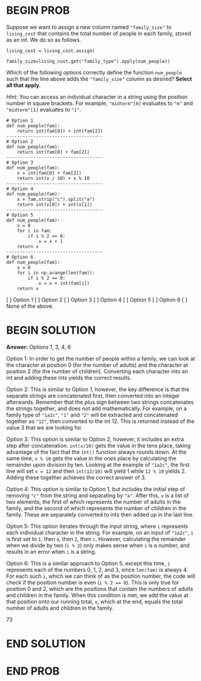 # BEGIN PROB


Suppose we want to assign a new column named `"family_size"` to
`living_cost` that contains the total number of people in each family,
stored as an int. We do so as follows.

    living_cost = living_cost.assign(
                  family_size=living_cost.get("family_type").apply(num_people))

Which of the following options correctly define the function
`num_people` such that the line above adds the `"family_size"` column as
desired? **Select all that apply.**

*Hint:* You can access an individual character in a string using the
position number in square brackets. For example, `"midterm"[0]`
evaluates to `"m"` and `"midterm"[1]` evaluates to `"i"`.

    # Option 1
    def num_people(fam): 
        return int(fam[0]) + int(fam[2])
    ------------------------------------
    # Option 2
    def num_people(fam):
        return int(fam[0] + fam[2])
    ------------------------------------
    # Option 3
    def num_people(fam):
        x = int(fam[0] + fam[2])
        return int(x / 10) + x % 10
    ------------------------------------
    # Option 4
    def num_people(fam):
        x = fam.strip("c").split("a")
        return int(x[0]) + int(x[1])
    ------------------------------------
    # Option 5
    def num_people(fam):
        x = 0
        for i in fam:
            if i % 2 == 0:
                x = x + 1
        return x
    ------------------------------------
    # Option 6
    def num_people(fam):
        x = 0
        for i in np.arange(len(fam)):
            if i % 2 == 0:
                x = x + int(fam[i])
        return x


[ ] Option 1
[ ] Option 2
[ ] Option 3
[ ] Option 4
[ ] Option 5
[ ] Option 6
[ ] None of the above.


# BEGIN SOLUTION
**Answer:** Options 1, 3, 4, 6

Option 1: In order to get the number of people within a family, we can look at the character at position 0 (for the number of adults) and the character at position 2 (for the number of children). Converting each character into an int and adding these ints yields the correct results.

Option 2: This is similar to Option 1, however, the key difference is that the separate strings are concatenated first, then converted into an integer afterwards. Remember that the plus sign between two strings concatenates the strings together, and does not add mathematically. For example, on a family type  of `"1a2c"`, `"1"` and `"2"` will be extracted and concatenated together as `"12"`, then converted to the int 12. This is returned instead of the value 3 that we are looking for.

Option 3: This option is similar to Option 2, however, it includes an extra step after concatenation. `int(x/10)` gets the value in the tens place, taking advantage of the fact that the `int()` function always rounds down. At the same time, `x % 10` gets the value in the ones place by calculating the remainder upon division by ten. Looking at the example of `"1a2c"`, the first line will set `x = 12` and then `int(12/10)` will yield 1 while `12 % 10` yields 2. Adding these together achieves the correct answer of 3.

Option 4: This option is similar to Option 1, but includes the initial step of removing `"c"` from the string and separating by `"a"`. After this, `x` is a list of two elements, the first of which represents the number of adults in the family, and the second of which represents the number of children in the family. These are separately converted to ints then added up in the last line.

Option 5: This option iterates through the input string, where `i` represents each individual character in the string. For example, on an input of `"1a2c"`, `i` is first set to `1`, then `a`, then `2`, then `c`. However, calculating the remainder when we divide by two (`i % 2`) only makes sense when `i` is a number, and results in an error when `i` is a string.

Option 6: This is a similar approach to Option 5, except this time, `i` represents each of the numbers 0, 1, 2, and 3, since `len(fam)` is always 4. For each such `i`, which we can think of as the position number, the code will check if the position number is even (`i % 2 == 0`). This is only true for position 0 and 2, which are the positions that contain the numbers of adults and children in the family. When this condition is met, we add the value at that position onto our running total, `x`, which at the end, equals the total number of adults and children in the family.

<average>73</average>
# END SOLUTION

# END PROB